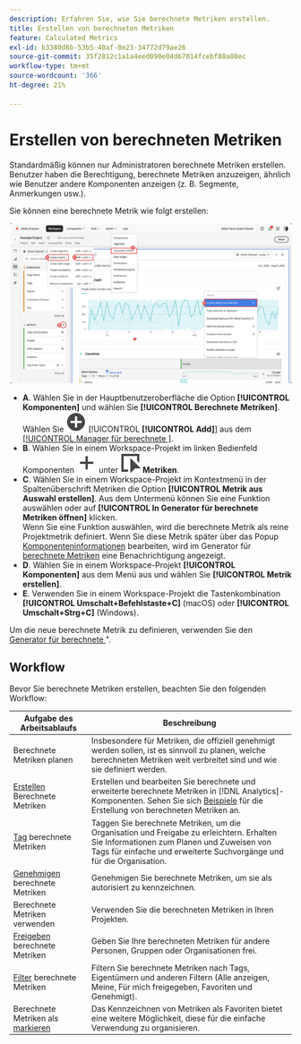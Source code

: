 ```yaml
---
description: Erfahren Sie, wie Sie berechnete Metriken erstellen.
title: Erstellen von berechneten Metriken
feature: Calculated Metrics
exl-id: b3380d6b-53b5-40af-8e23-34772d79ae26
source-git-commit: 35f2812c1a1a4eed090e04d67014fcebf88a80ec
workflow-type: tm+mt
source-wordcount: '366'
ht-degree: 21%

---
```


# Erstellen von berechneten Metriken

Standardmäßig können nur Administratoren berechnete Metriken erstellen. Benutzer haben die Berechtigung, berechnete Metriken anzuzeigen, ähnlich wie Benutzer andere Komponenten anzeigen (z. B. Segmente, Anmerkungen usw.).

Sie können eine berechnete Metrik wie folgt erstellen:

![Möglichkeiten zum Erstellen einer Metrik](assets/create-metric.png)

* **A**. Wählen Sie in der Hauptbenutzeroberfläche die Option **[!UICONTROL Komponenten]** und wählen Sie **[!UICONTROL Berechnete Metriken]**. Wählen Sie ![AddCircle](/help/assets/icons/AddCircle.svg) [!UICONTROL **[!UICONTROL Add]**] aus dem [[!UICONTROL Manager für berechnete &#x200B;]](cm-manager.md).
* **B**. Wählen Sie in einem Workspace-Projekt im linken Bedienfeld Komponenten ![Hinzufügen](/help/assets/icons/Add.svg) unter ![Ereignis](/help/assets/icons/Event.svg) **Metriken**.
* **C**. Wählen Sie in einem Workspace-Projekt im Kontextmenü in der Spaltenüberschrift Metriken die Option **[!UICONTROL Metrik aus Auswahl erstellen]**. Aus dem Untermenü können Sie eine Funktion auswählen oder auf **[!UICONTROL In Generator für berechnete Metriken öffnen]** klicken. <br/>Wenn Sie eine Funktion auswählen, wird die berechnete Metrik als reine Projektmetrik definiert. Wenn Sie diese Metrik später über das Popup [Komponenteninformationen](/help/analyze/analysis-workspace/components/use-components-in-workspace.md) bearbeiten, wird im Generator für [berechnete Metriken](c-build-metrics/cm-build-metrics.md) eine Benachrichtigung angezeigt.
* **D**. Wählen Sie in einem Workspace-Projekt **[!UICONTROL Komponenten]** aus dem Menü aus und wählen Sie **[!UICONTROL Metrik erstellen]**.
* **E**. Verwenden Sie in einem Workspace-Projekt die Tastenkombination **[!UICONTROL Umschalt+Befehlstaste+C]** (macOS) oder **[!UICONTROL Umschalt+Strg+C]** (Windows).

Um die neue berechnete Metrik zu definieren, verwenden Sie den [Generator für berechnete ](c-build-metrics/cm-build-metrics.md)&quot;.


## Workflow

Bevor Sie berechnete Metriken erstellen, beachten Sie den folgenden Workflow:

| Aufgabe des Arbeitsablaufs | Beschreibung |
| --- | --- |
| Berechnete Metriken planen | Insbesondere für Metriken, die offiziell genehmigt werden sollen, ist es sinnvoll zu planen, welche berechneten Metriken weit verbreitet sind und wie sie definiert werden. |
| [Erstellen](c-build-metrics/cm-build-metrics.md) Berechnete Metriken | Erstellen und bearbeiten Sie berechnete und erweiterte berechnete Metriken in [!DNL Analytics]-Komponenten.  Sehen Sie sich [Beispiele](c-build-metrics/cm-build-metrics.md) für die Erstellung von berechneten Metriken an. |
| [Tag](cm-tagging.md) berechnete Metriken | Taggen Sie berechnete Metriken, um die Organisation und Freigabe zu erleichtern. Erhalten Sie Informationen zum Planen und Zuweisen von Tags für einfache und erweiterte Suchvorgänge und für die Organisation. |
| [Genehmigen](cm-approving.md) berechnete Metriken | Genehmigen Sie berechnete Metriken, um sie als autorisiert zu kennzeichnen. |
| Berechnete Metriken verwenden | Verwenden Sie die berechneten Metriken in Ihren Projekten. |
| [Freigeben](cm-sharing.md) berechnete Metriken | Geben Sie Ihre berechneten Metriken für andere Personen, Gruppen oder Organisationen frei. |
| [Filter](cm-filter.md) berechnete Metriken | Filtern Sie berechnete Metriken nach Tags, Eigentümern und anderen Filtern (Alle anzeigen, Meine, Für mich freigegeben, Favoriten und Genehmigt). |
| Berechnete Metriken als [ markieren](cm-finding.md) | Das Kennzeichnen von Metriken als Favoriten bietet eine weitere Möglichkeit, diese für die einfache Verwendung zu organisieren. |
